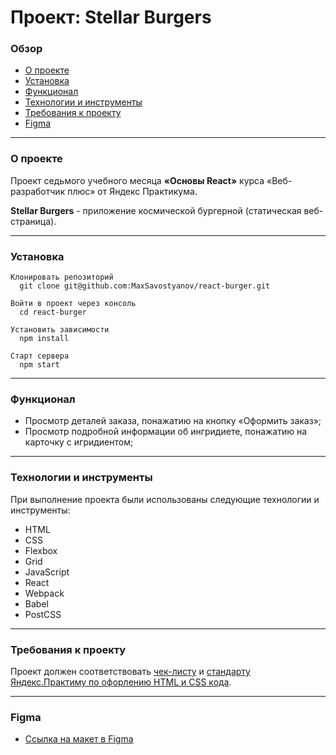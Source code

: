 # Проект: Stellar Burgers

### Обзор
* [О проекте](#о-проекте)
* [Установка](#установка)
* [Функционал](#функционал)
* [Технологии и инструменты](#технологии-и-инструменты)
* [Требования к проекту](#требования-к-проекту)
* [Figma](#figma)
---
### О проекте

Проект седьмого учебного месяца **«Основы React»** курса «Веб-разработчик плюс» от Яндекс Практикума.

**Stellar Burgers** - приложение космической бургерной (статическая веб-страница).

---
### Установка
```
Клонировать репозиторий
  git clone git@github.com:MaxSavostyanov/react-burger.git

Войти в проект через консоль
  cd react-burger

Установить зависимости
  npm install

Старт сервера
  npm start
```
---
### Функционал
- Просмотр деталей заказа, понажатию на кнопку «Оформить заказ»;
- Просмотр подробной информации об ингридиете, понажатию на карточку с игридиентом;

---
### Технологии и инструменты

При выполнение проекта были использованы следующие технологии и инструменты:
- HTML
- CSS
- Flexbox
- Grid
- JavaScript
- React 
- Webpack
- Babel
- PostCSS
---
### Требования к проекту

Проект должен соответствовать [чек-листу](https://code.s3.yandex.net/web-plus/checklists/checklist_pdf/checklist_7.pdf) и [стандарту Яндекс.Практиму по офорлению HTML и CSS кода](https://code.s3.yandex.net/web-developer/static/design-rules/index.html).

---
### Figma

* [Ссылка на макет в Figma](https://www.figma.com/file/ocw9a6hNGeAejl4F3G9fp8/React-_-Проектные-задачи-(3-месяца)_external_link?node-id=20%3A158&t=Lh4G5GBZRw7l0j0u-0)
